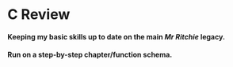 # C Review
 ####  Keeping my basic skills up to date on the main _Mr Ritchie_ legacy.
  #### Run on a step-by-step chapter/function schema.
